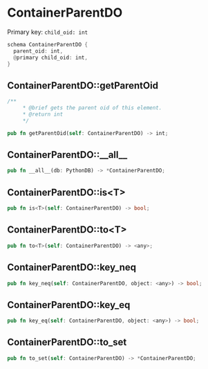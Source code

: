 # ContainerParentDO

Primary key: `child_oid: int`

```rust
schema ContainerParentDO {
  parent_oid: int,
  @primary child_oid: int,
}
```
## ContainerParentDO::getParentOid

```rust
/**
     * @brief gets the parent oid of this element.
     * @return int
     */
```
```rust
pub fn getParentOid(self: ContainerParentDO) -> int;
```
## ContainerParentDO::\_\_all\_\_

```rust
pub fn __all__(db: PythonDB) -> *ContainerParentDO;
```
## ContainerParentDO::is\<T\>

```rust
pub fn is<T>(self: ContainerParentDO) -> bool;
```
## ContainerParentDO::to\<T\>

```rust
pub fn to<T>(self: ContainerParentDO) -> <any>;
```
## ContainerParentDO::key\_neq

```rust
pub fn key_neq(self: ContainerParentDO, object: <any>) -> bool;
```
## ContainerParentDO::key\_eq

```rust
pub fn key_eq(self: ContainerParentDO, object: <any>) -> bool;
```
## ContainerParentDO::to\_set

```rust
pub fn to_set(self: ContainerParentDO) -> *ContainerParentDO;
```
